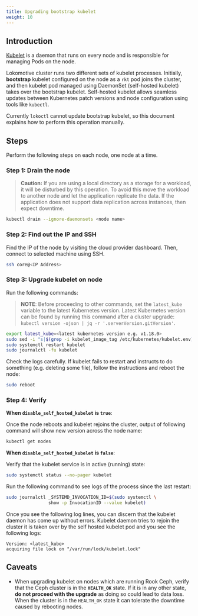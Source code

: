 ```yaml
---
title: Upgrading bootstrap kubelet
weight: 10
---
```


## Introduction

[Kubelet](https://kubernetes.io/docs/reference/command-line-tools-reference/kubelet/) is a daemon
that runs on every node and is responsible for managing Pods on the node.

Lokomotive cluster runs two different sets of kubelet processes. Initially, **bootstrap** kubelet
configured on the node as a `rkt` pod joins the cluster, and then kubelet pod managed using
DaemonSet (self-hosted kubelet) takes over the bootstrap kubelet. Self-hosted kubelet allows
seamless updates between Kubernetes patch versions and node configuration using tools like
`kubectl`.

Currently `lokoctl` cannot update bootstrap kubelet, so this document explains how to perform this
operation manually.

## Steps

Perform the following steps on each node, one node at a time.

### Step 1: Drain the node

> **Caution:** If you are using a local directory as a storage for a workload, it will be disturbed
> by this operation. To avoid this move the workload to another node and let the application
> replicate the data. If the application does not support data replication across instances, then
> expect downtime.

```bash
kubectl drain --ignore-daemonsets <node name>
```

### Step 2: Find out the IP and SSH

Find the IP of the node by visiting the cloud provider dashboard. Then, connect to selected machine
using SSH.

```bash
ssh core@<IP Address>
```

### Step 3: Upgrade kubelet on node

Run the following commands:

> **NOTE**: Before proceeding to other commands, set the `latest_kube` variable to the latest
> Kubernetes version. Latest Kubernetes version can be found by running this command after a cluster
> upgrade: `kubectl version -ojson | jq -r '.serverVersion.gitVersion'`.

```bash
export latest_kube=<latest kubernetes version e.g. v1.18.0>
sudo sed -i "s|$(grep -i kubelet_image_tag /etc/kubernetes/kubelet.env)|KUBELET_IMAGE_TAG=${latest_kube}|g" /etc/kubernetes/kubelet.env
sudo systemctl restart kubelet
sudo journalctl -fu kubelet
```

Check the logs carefully. If kubelet fails to restart and instructs to do something (e.g. deleting
some file), follow the instructions and reboot the node:

```bash
sudo reboot
```

### Step 4: Verify

**When `disable_self_hosted_kubelet` is `true`**:

Once the node reboots and kubelet rejoins the cluster, output of following command will show new
version across the node name:

```bash
kubectl get nodes
```

**When `disable_self_hosted_kubelet` is `false`**:

Verify that the kubelet service is in active (running) state:

```bash
sudo systemctl status --no-pager kubelet
```

Run the following command to see logs of the process since the last restart:

```bash
sudo journalctl _SYSTEMD_INVOCATION_ID=$(sudo systemctl \
                show -p InvocationID --value kubelet)
```

Once you see the following log lines, you can discern that the kubelet daemon has come up without
errors. Kubelet daemon tries to rejoin the cluster it is taken over by the self hosted kubelet pod
and you see the following logs:

```
Version: <latest_kube>
acquiring file lock on "/var/run/lock/kubelet.lock"
```

## Caveats

- When upgrading kubelet on nodes which are running Rook Ceph, verify that the Ceph cluster is in
  the **`HEALTH_OK`** state. If it is in any other state, **do not proceed with the upgrade** as
  doing so could lead to data loss. When the cluster is in the `HEALTH_OK` state it can tolerate the
  downtime caused by rebooting nodes.
